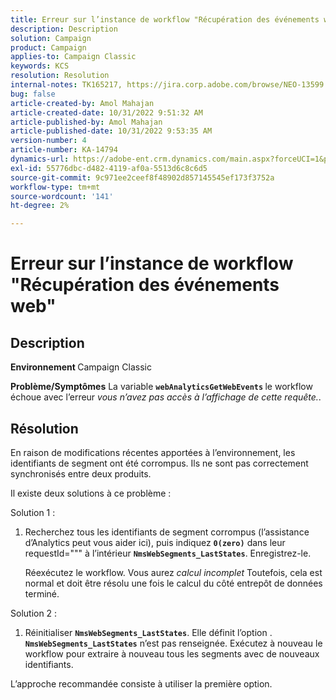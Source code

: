 ```yaml
---
title: Erreur sur l’instance de workflow "Récupération des événements web"
description: Description
solution: Campaign
product: Campaign
applies-to: Campaign Classic
keywords: KCS
resolution: Resolution
internal-notes: TK165217, https://jira.corp.adobe.com/browse/NEO-13599
bug: false
article-created-by: Amol Mahajan
article-created-date: 10/31/2022 9:51:32 AM
article-published-by: Amol Mahajan
article-published-date: 10/31/2022 9:53:35 AM
version-number: 4
article-number: KA-14794
dynamics-url: https://adobe-ent.crm.dynamics.com/main.aspx?forceUCI=1&pagetype=entityrecord&etn=knowledgearticle&id=87914594-0159-ed11-9561-6045bd006079
exl-id: 55776dbc-d482-4119-af0a-5513d6c8c6d5
source-git-commit: 9c971ee2ceef8f48902d857145545ef173f3752a
workflow-type: tm+mt
source-wordcount: '141'
ht-degree: 2%

---
```


# Erreur sur l’instance de workflow &quot;Récupération des événements web&quot;

## Description

<b>Environnement </b>
Campaign Classic


<b>Problème/Symptômes</b>
La variable <b>`webAnalyticsGetWebEvents` </b>le workflow échoue avec l’erreur *vous n’avez pas accès à l’affichage de cette requête.*.


## Résolution


En raison de modifications récentes apportées à l’environnement, les identifiants de segment ont été corrompus. Ils ne sont pas correctement synchronisés entre deux produits.

Il existe deux solutions à ce problème :

Solution 1 :

1. Recherchez tous les identifiants de segment corrompus (l’assistance d’Analytics peut vous aider ici), puis indiquez <b>`0(zero)`</b> dans leur requestId=&quot;&quot;&quot; à l’intérieur <b>`NmsWebSegments_LastStates`</b>. Enregistrez-le.

   Réexécutez le workflow. Vous aurez *calcul incomplet* Toutefois, cela est normal et doit être résolu une fois le calcul du côté entrepôt de données terminé.


Solution 2 :

1. Réinitialiser <b>`NmsWebSegments_LastStates`</b>. Elle définit l’option . <b>`NmsWebSegments_LastStates`</b> n’est pas renseignée. Exécutez à nouveau le workflow pour extraire à nouveau tous les segments avec de nouveaux identifiants.




L’approche recommandée consiste à utiliser la première option.
